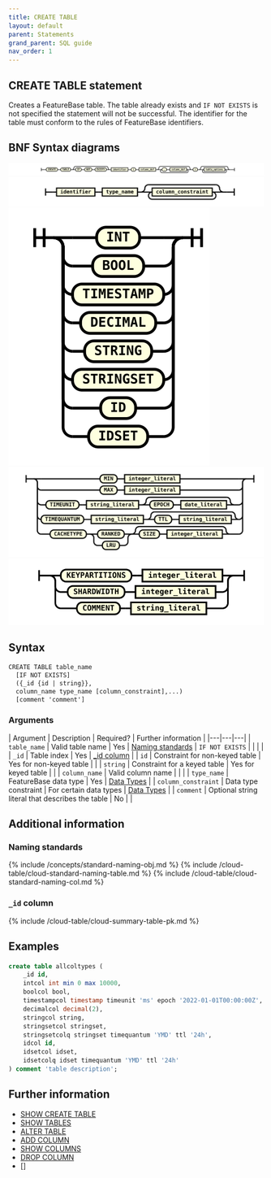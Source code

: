 ```yaml
---
title: CREATE TABLE
layout: default
parent: Statements
grand_parent: SQL guide
nav_order: 1
---
```


## CREATE TABLE statement



Creates a FeatureBase table. The table already exists and `IF NOT EXISTS` is not specified the statement will not be successful. The identifier for the table must conform to the rules of FeatureBase identifiers.

## BNF Syntax diagrams

![expr](/assets/images/sql-guide/create_table_stmt.svg)
![expr](/assets/images/sql-guide/column_def.svg)
![expr](/assets/images/sql-guide/type_name.svg)
![expr](/assets/images/sql-guide/column_constraint.svg)
![expr](/assets/images/sql-guide/table_options.svg)

## Syntax

```
CREATE TABLE table_name
  [IF NOT EXISTS]
  ({_id {id | string}},
  column_name type_name [column_constraint],...)
  [comment 'comment']
```

### Arguments

| Argument | Description | Required? | Further information |
|---|---|---|
| `table_name` | Valid table name | Yes | [Naming standards](#naming-standards)
| `IF NOT EXISTS` |   |  |  |
| `_id` | Table index | Yes | [_id column](/#_id-column) |
| `id` | Constraint for non-keyed table | Yes for non-keyed table |  |
| `string` | Constraint for a keyed table | Yes for keyed table |  |
| `column_name` | Valid column name |  |  |
| `type_name` | FeatureBase data type | Yes | [Data Types](/docs/sql-guide/data-types/data-types-home) |
| `column_constraint` | Data type constraint | For certain data types | [Data Types](/docs/sql-guide/data-types/data-types-home#constraints) |
| `comment` | Optional string literal that describes the table | No |  |

## Additional information

### Naming standards

{% include /concepts/standard-naming-obj.md %}
{% include /cloud-table/cloud-standard-naming-table.md %}
{% include /cloud-table/cloud-standard-naming-col.md %}

### `_id` column

{% include /cloud-table/cloud-summary-table-pk.md %}

## Examples

```sql
create table allcoltypes (
	_id id,
	intcol int min 0 max 10000,
	boolcol bool,
	timestampcol timestamp timeunit 'ms' epoch '2022-01-01T00:00:00Z',
	decimalcol decimal(2),
	stringcol string,
	stringsetcol stringset,
	stringsetcolq stringset timequantum 'YMD' ttl '24h',
	idcol id,
    idsetcol idset,
	idsetcolq idset timequantum 'YMD' ttl '24h'
) comment 'table description';
```

## Further information

* [SHOW CREATE TABLE](/docs/sql-guide/statements/statement-show-create-table)
* [SHOW TABLES](/docs/sql-guide/statements/statement-show-tables)
* [ALTER TABLE](/docs/sql-guide/statements/statement-alter-table)
* [ADD COLUMN](/docs/sql-guide/statements/statement-add-column)
* [SHOW COLUMNS](/docs/sql-guide/statements/statement-show-columns)
* [DROP COLUMN](/docs/sql-guide/statements/statement-drop-column)
* []
